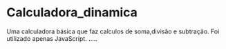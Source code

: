 # Calculadora_dinamica

Uma calculadora básica que faz calculos de soma,divisão e subtração.
Foi utilizado apenas JavaScript.
.....
